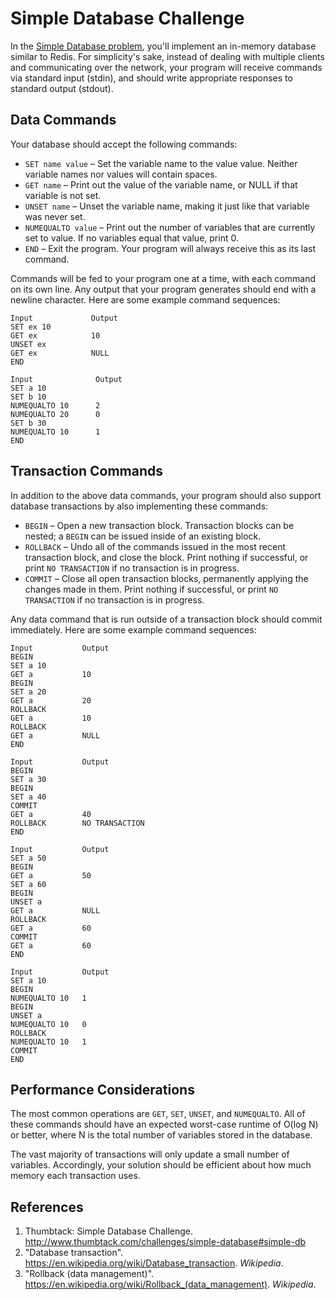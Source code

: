 # Simple Database Challenge

In the [Simple Database problem](),
you'll implement an in-memory database similar to Redis. For simplicity's sake,
instead of dealing with multiple clients and communicating over the network,
your program will receive commands via standard input (stdin), and should write
appropriate responses to standard output (stdout).

## Data Commands

Your database should accept the following commands:

 - `SET name value` – Set the variable name to the value value. Neither variable
   names nor values will contain spaces.
 - `GET name` – Print out the value of the variable name, or NULL if that
   variable is not set.
 - `UNSET name` – Unset the variable name, making it just like that variable was
   never set.
 - `NUMEQUALTO value` – Print out the number of variables that are currently set
   to value. If no variables equal that value, print 0.
 - `END` – Exit the program. Your program will always receive this as its last command.

Commands will be fed to your program one at a time, with each command on its
own line. Any output that your program generates should end with a newline
character. Here are some example command sequences:

```
Input             Output
SET ex 10
GET ex            10
UNSET ex
GET ex            NULL
END
```

```
Input              Output
SET a 10
SET b 10
NUMEQUALTO 10      2
NUMEQUALTO 20      0
SET b 30
NUMEQUALTO 10      1
END
```


## Transaction Commands

In addition to the above data commands, your program should also support
database transactions by also implementing these commands:

 - `BEGIN` – Open a new transaction block. Transaction blocks can be nested; a
   `BEGIN` can be issued inside of an existing block.
 - `ROLLBACK` – Undo all of the commands issued in the most recent transaction
   block, and close the block. Print nothing if successful, or print `NO
   TRANSACTION` if no transaction is in progress.
 - `COMMIT` – Close all open transaction blocks, permanently applying the
   changes made in them. Print nothing if successful, or print `NO TRANSACTION`
   if no transaction is in progress.

Any data command that is run outside of a transaction block should commit
immediately. Here are some example command sequences:

```
Input           Output
BEGIN
SET a 10
GET a           10
BEGIN
SET a 20
GET a           20
ROLLBACK
GET a           10
ROLLBACK
GET a           NULL
END
```

```
Input           Output
BEGIN
SET a 30
BEGIN
SET a 40
COMMIT
GET a           40
ROLLBACK        NO TRANSACTION
END
```

```
Input           Output
SET a 50
BEGIN
GET a           50
SET a 60
BEGIN
UNSET a
GET a           NULL
ROLLBACK
GET a           60
COMMIT
GET a           60
END
```

```
Input           Output
SET a 10
BEGIN
NUMEQUALTO 10   1
BEGIN
UNSET a
NUMEQUALTO 10   0
ROLLBACK
NUMEQUALTO 10   1
COMMIT
END
```

## Performance Considerations

The most common operations are `GET`, `SET`, `UNSET`, and `NUMEQUALTO`. All of
these commands should have an expected worst-case runtime of O(log N) or
better, where N is the total number of variables stored in the database.

The vast majority of transactions will only update a small number of variables.
Accordingly, your solution should be efficient about how much memory each
transaction uses.

## References

1. Thumbtack: Simple Database Challenge. <http://www.thumbtack.com/challenges/simple-database#simple-db>
2. "Database transaction". <https://en.wikipedia.org/wiki/Database_transaction>. *Wikipedia*.
2. "Rollback (data management)". <https://en.wikipedia.org/wiki/Rollback_(data_management)>. *Wikipedia*.
